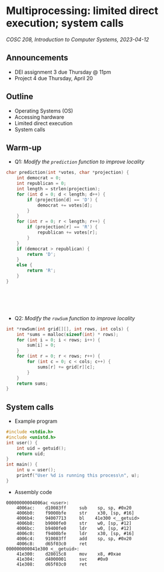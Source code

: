 # Multiprocessing: limited direct execution; system calls
_COSC 208, Introduction to Computer Systems, 2023-04-12_

## Announcements
* DEI assignment 3 due Thursday @ 11pm
* Project 4 due Thursday, April 20

## Outline
* Operating Systems (OS)
* Accessing hardware
* Limited direct execution
* System calls

## Warm-up

* Q1: _Modify the `prediction` function to improve locality_


```c
char prediction(int *votes, char *projection) {
    int democrat = 0;
    int republican = 0;
    int length = strlen(projection);
    for (int d = 0; d < length; d++) {
        if (projection[d] == 'D') {
            democrat += votes[d];
        }
    }
    for (int r = 0; r < length; r++) {
        if (projection[r] == 'R') {
            republican += votes[r];
        }
    }
    if (democrat > republican) {
        return 'D';
    }
    else {
        return 'R';
    }
}
```

<p style="height:4em;"></p>

* Q2: _Modify the `rowSum` function to improve locality_


```c
int *rowSum(int grid[][], int rows, int cols) {
    int *sums = malloc(sizeof(int) * rows);
    for (int i = 0; i < rows; i++) {
        sum[i] = 0;
    }
    for (int r = 0; r < rows; r++) {
        for (int c = 0; c < cols; c++) {
            sums[r] += grid[r][c];
        }
    }
    return sums;
}
```

<div style="page-break-after:always;"></div>

## System calls

* Example program


```c
#include <stdio.h>
#include <unistd.h>
int user() {
    int uid = getuid();
    return uid;
}
int main() {
    int u = user();
    printf("User %d is running this process\n", u);
}
```

* Assembly code

```
00000000004006ac <user>:
    4006ac:    d10083ff     sub    sp, sp, #0x20
    4006b0:    f9000bfe     str    x30, [sp, #16]
    4006b4:    94007713     bl    41e300 <__getuid>
    4006b8:    b9000fe0     str    w0, [sp, #12]
    4006bc:    b9400fe0     ldr    w0, [sp, #12]
    4006c0:    f9400bfe     ldr    x30, [sp, #16]
    4006c4:    910083ff     add    sp, sp, #0x20
    4006c8:    d65f03c0     ret
000000000041e300 <__getuid>:
    41e300:    d28015c8     mov    x8, #0xae
    41e304:    d4000001     svc    #0x0
    41e308:    d65f03c0     ret
```

